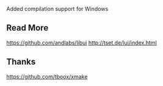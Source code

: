 
Added compilation support for Windows

## Read More

https://github.com/andlabs/libui
http://tset.de/lui/index.html

## Thanks

https://github.com/tboox/xmake
